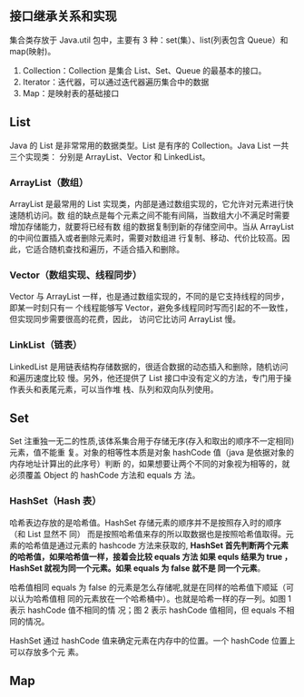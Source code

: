 ## 接口继承关系和实现

集合类存放于 Java.util 包中，主要有 3 种：set(集）、list(列表包含 Queue）和 map(映射)。

1. Collection：Collection 是集合 List、Set、Queue 的最基本的接口。
2. Iterator：迭代器，可以通过迭代器遍历集合中的数据
3. Map：是映射表的基础接口

## List

Java 的 List 是非常常用的数据类型。List 是有序的 Collection。Java List 一共三个实现类：
分别是 ArrayList、Vector 和 LinkedList。

### ArrayList（数组）

ArrayList 是最常用的 List 实现类，内部是通过数组实现的，它允许对元素进行快速随机访问。数
组的缺点是每个元素之间不能有间隔，当数组大小不满足时需要增加存储能力，就要将已经有数
组的数据复制到新的存储空间中。当从 ArrayList 的中间位置插入或者删除元素时，需要对数组进
行复制、移动、代价比较高。因此，它适合随机查找和遍历，不适合插入和删除。

### Vector（数组实现、线程同步）

Vector 与 ArrayList 一样，也是通过数组实现的，不同的是它支持线程的同步，即某一时刻只有一
个线程能够写 Vector，避免多线程同时写而引起的不一致性，但实现同步需要很高的花费，因此，
访问它比访问 ArrayList 慢。

### LinkList（链表）

LinkedList 是用链表结构存储数据的，很适合数据的动态插入和删除，随机访问和遍历速度比较
慢。另外，他还提供了 List 接口中没有定义的方法，专门用于操作表头和表尾元素，可以当作堆
栈、队列和双向队列使用。

## Set

Set 注重独一无二的性质,该体系集合用于存储无序(存入和取出的顺序不一定相同)元素，值不能重
复。对象的相等性本质是对象 hashCode 值（java 是依据对象的内存地址计算出的此序号）判断
的，如果想要让两个不同的对象视为相等的，就必须覆盖 Object 的 hashCode 方法和 equals 方
法。

### HashSet（Hash 表）

哈希表边存放的是哈希值。HashSet 存储元素的顺序并不是按照存入时的顺序（和 List 显然不
同） 而是按照哈希值来存的所以取数据也是按照哈希值取得。元素的哈希值是通过元素的
hashcode 方法来获取的, **HashSet 首先判断两个元素的哈希值，如果哈希值一样，接着会比较
equals 方法 如果 equls 结果为 true ，HashSet 就视为同一个元素。如果 equals 为 false 就不是
同一个元素**。

哈希值相同 equals 为 false 的元素是怎么存储呢,就是在同样的哈希值下顺延（可以认为哈希值相
同的元素放在一个哈希桶中）。也就是哈希一样的存一列。如图 1 表示 hashCode 值不相同的情
况；图 2 表示 hashCode 值相同，但 equals 不相同的情况。

HashSet 通过 hashCode 值来确定元素在内存中的位置。一个 hashCode 位置上可以存放多个元
素。

## Map

